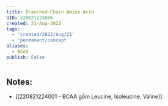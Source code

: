 ```yaml
---
title: Branched-Chain Amino Acid
UID: 220821223806
created: 21-Aug-2022
tags:
  - 'created/2022/Aug/21'
  - 'permanent/concept'
aliases:
  - BCAA
publish: False
---
```

## Notes:

- [[220821224001 - BCAA gồm Leucine, Isoleucine, Valine]]


